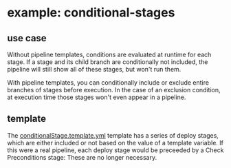 # example: conditional-stages

## use case

Without pipeline templates, conditions are evaluated at runtime for each stage.
If a stage and its child branch are conditionally not included, the pipeline
will still show all of these stages, but won't run them.

With pipeline templates, you can conditionally include or exclude entire branches
of stages before execution. In the case of an exclusion condition, at execution
time those stages won't even appear in a pipeline.

## template

The [conditionalStage.template.yml](conditionalStage.template.yml) template has
a series of deploy stages, which are either included or not based on the value
of a template variable. If this were a real pipeline, each deploy stage would
be preceeded by a Check Preconditions stage: These are no longer necessary.
